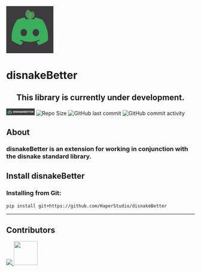 <img src="https://github.com/HaperStudio/disnakeBetter/blob/main/img/disnakeBetterLogo.png" width="25%" height="auto">

# disnakeBetter

<h2 align="center">This library is currently under development.</h2>


<img src="https://github.com/HaperStudio/disnakeBetter/blob/main/img/disnakeBetter.jpg" width="15%" height="auto" alt="disnakeBetter"> <img src="https://img.shields.io/github/repo-size/HaperStudio/disnakeBetter?style=for-the-badge" alt="Repo Size"/> <img src="https://img.shields.io/github/last-commit/HaperStudio/disnakeBetter?style=for-the-badge" alt="GitHub last commit"/> <img src="https://img.shields.io/github/commit-activity/m/HaperStudio/disnakeBetter?style=for-the-badge" alt="GitHub commit activity"/>


## About
### <strong>disnakeBetter</strong> is an extension for working in conjunction with the disnake standard library.

## Install disnakeBetter

### Installing from Git:
```commandline
pip install git+https://github.com/HaperStudio/disnakeBetter
```

---
## Contributors
<a href="https://github.com/HaperStudio/disnakeBetter/graphs/contributors">
  <img src="https://contrib.rocks/image?repo=HaperStudio/disnakeBetter"/>
  <img src="https://avatars.githubusercontent.com/u/96446770?s=400&u=3cd2e5b844fa8a558da3ebecf738149ac7e43f05&v=4"  width="64" height="64" />
</a>
